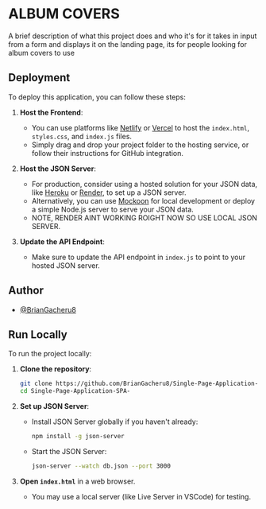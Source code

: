 # ALBUM COVERS

A brief description of what this project does and who it's for
it takes in input from a form and displays it on the landing page, its for people looking for album covers to use


## Deployment

To deploy this application, you can follow these steps:

1. **Host the Frontend**:
   - You can use platforms like [Netlify](https://www.netlify.com/) or [Vercel](https://vercel.com/) to host the `index.html`, `styles.css`, and `index.js` files.
   - Simply drag and drop your project folder to the hosting service, or follow their instructions for GitHub integration.

2. **Host the JSON Server**:
   - For production, consider using a hosted solution for your JSON data, like [Heroku](https://www.heroku.com/) or [Render](https://render.com/), to set up a JSON server.
   - Alternatively, you can use [Mockoon](https://mockoon.com/) for local development or deploy a simple Node.js server to serve your JSON data.
   - NOTE, RENDER AINT WORKING ROIGHT NOW SO USE LOCAL JSON SERVER.

3. **Update the API Endpoint**:
   - Make sure to update the API endpoint in `index.js` to point to your hosted JSON server.



## Author

- [@BrianGacheru8](https://github.com/BrianGacheru8)


## Run Locally
To run the project locally:

1. **Clone the repository**:
    ```bash
    git clone https://github.com/BrianGacheru8/Single-Page-Application-SPA-.git
    cd Single-Page-Application-SPA-
    ```

2. **Set up JSON Server**:
   - Install JSON Server globally if you haven't already:
     ```bash
     npm install -g json-server
     ```
   - Start the JSON Server:
     ```bash
     json-server --watch db.json --port 3000
     ```

3. **Open `index.html`** in a web browser. 
   - You may use a local server (like Live Server in VSCode) for testing.

